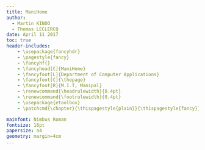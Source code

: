 ```yaml
---
title: ManiHome
author:
  - Martin KINOO
  - Thomas LECLERCQ
date: April 11 2017
toc: true
header-includes:
    - \usepackage{fancyhdr}
    - \pagestyle{fancy}
    - \fancyhf{}
    - \fancyhead[C]{ManiHome}
    - \fancyfoot[L]{Department of Computer Applications}
    - \fancyfoot[C]{\thepage}
    - \fancyfoot[R]{M.I.T, Manipal}
    - \renewcommand{\headrulewidth}{0.4pt}
    - \renewcommand{\footrulewidth}{0.4pt}
    - \usepackage{etoolbox}
    - \patchcmd{\chapter}{\thispagestyle{plain}}{\thispagestyle{fancy}}{}{}

mainfont: Nimbus Roman
fontsize: 16pt
papersize: a4
geometry: margin=4cm
...
```


